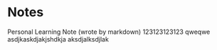 # Notes
Personal Learning Note (wrote by markdown)
123123123123
qweqwe
asdjkaskdjakjshdkja
aksdjalksdjlak
